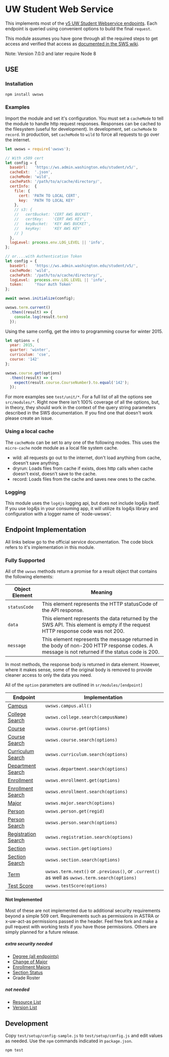 # UW Student Web Service

This implements most of the [v5 UW Student Webservice endpoints](https://wiki.cac.washington.edu/display/SWS/Student+Web+Service).  Each endpoint is queried using convenient options to build the final ``request``.

This module assumes you have gone through all the required steps to get access and verified that access as [documented in the SWS wiki](https://wiki.cac.washington.edu/display/SWS/Student+Web+Service).

Note: Version 7.0.0 and later require Node 8

## USE

### Installation

```bash
npm install uwsws
```

### Examples

Import the module and set it's configuration.  You must set a ``cacheMode`` to tell the module to handle http request responses. Responses can be cached to the filesystem (useful for development). In development, set ``cacheMode`` to ``record``.  In production, set ``cacheMode`` to ``wild`` to force all requests to go over the internet.

```JavaScript
let uwsws = require('uwsws');

// With x509 cert
let config = {
  baseUrl:   'https://ws.admin.washington.edu/student/v5/',
  cacheExt:  '.json',
  cacheMode: 'wild',
  cachePath: '/path/to/a/cache/directory/',
  certInfo:  {
    file: {
      cert: 'PATH TO LOCAL CERT',
      key:  'PATH TO LOCAL KEY'
    },
    // s3: {
    //   certBucket: 'CERT AWS BUCKET',
    //   certKey:    'CERT AWS KEY',
    //   keyBucket:  'KEY AWS BUCKET',
    //   keyKey:     'KEY AWS KEY'
    // }
  },
  logLevel: process.env.LOG_LEVEL || 'info',
};

// or....with Authentication Token
let config = {
  baseUrl:   'https://ws.admin.washington.edu/student/v5/',
  cacheMode: 'wild',
  cachePath: '/path/to/a/cache/directory/',
  logLevel:  process.env.LOG_LEVEL || 'info',
  token:     'Your Auth Token'
};

await uwsws.initialize(config);

uwsws.term.current()
  .then((result) => {
    console.log(result.term)
  });
```

Using the same config, get the intro to programming course for winter 2015.

```JavaScript
let options = {
  year: 2015,
  quarter: 'winter',
  curriculum: 'cse',
  course: '142'
};

uwsws.course.get(options)
  .then((result) => {
    expect(result.course.CourseNumber).to.equal('142');
  });
```

For more examples see ``test/unit/*``.  For a full list of all the options see ``src/modules/*``.  Right now there isn't 100% coverage of all the options, but, in theory, they should work in the context of the query string parameters described in the SWS documentation.  If you find one that doesn't work please create an issue.

### Using a local cache

The ``cacheMode`` can be set to any one of the following modes.  This uses the ``micro-cache`` node module as a local file system cache.

- wild: all requests go out to the internet, don't load anything from cache, doesn't save anything.
- dryrun: Loads files from cache if exists, does http calls when cache doesn't exist, doesn't save to the cache.
- record: Loads files from the cache and saves new ones to the cache.

### Logging

This module uses the `log4js` logging api, but does not include log4js itself. If you use log4js in your consuming app, it will utilize its log4js library and configuration with a logger name of `node-uwsws'.

## Endpoint Implementation

All links below go to the official service documentation.  The code block refers to it's implementation in this module.

### Fully Supported

All of the ``uwsws`` methods return a promise for a result object that contains the following elements:

Object Element | Meaning
---------- | ---------------
``statusCode`` | This element represents the HTTP statusCode of the API response.
``data`` | This element represents the data returned by the SWS API. This element is empty if the request HTTP response code was not 200.
``message`` | This element represents the message returned in the body of non-200 HTTP response codes. A message is not returned if the status code is 200.

In most methods, the response body is returned in data element. However, where it makes sense, some of the original body is removed to provide cleaner access to only the data you need.

All of the ``option`` parameters are outlined in ``sr/modules/[endpoint]``

Endpoint  | Implementation
------------- | -------------
[Campus](https://wiki.cac.washington.edu/display/SWS/Campus+Search+Resource+V5)  | ``uwsws.campus.all()``
[College Search](https://wiki.cac.washington.edu/display/SWS/College+Search+Resource+V5)  | ``uwsws.college.search(campusName)``
[Course](https://wiki.cac.washington.edu/display/SWS/Course+Resource+v5) | ``uwsws.course.get(options)``
[Course Search](https://wiki.cac.washington.edu/display/SWS/Course+Search+Resource+V5) | ``uwsws.course.search(options)``
[Curriculum Search](https://wiki.cac.washington.edu/display/SWS/Curriculum+Search+Resource+V5) | ``uwsws.curriculum.search(options)``
[Department Search](https://wiki.cac.washington.edu/display/SWS/Department+Search+Resource+V5) | ``uwsws.department.search(options)``
[Enrollment](https://wiki.cac.washington.edu/display/SWS/Enrollment+Resource+V5) | ``uwsws.enrollment.get(options)``
[Enrollment Search](https://wiki.cac.washington.edu/display/SWS/Enrollment+Search+Resource+V5) | ``uwsws.enrollment.search(options)``
[Major](https://wiki.cac.washington.edu/display/SWS/Major+Students+Resource+v5) | ``uwsws.major.search(options)``
[Person](https://wiki.cac.washington.edu/display/SWS/Person+Resource+V5) | ``uwsws.person.get(regid)``
[Person Search](https://wiki.cac.washington.edu/display/SWS/Person+Search+Resource+V5) | ``uwsws.person.search(options)``
[Registration Search](https://wiki.cac.washington.edu/display/SWS/Registration+Search+Resource+v5) | ``uwsws.registration.search(options)``
[Section](https://wiki.cac.washington.edu/display/SWS/Section+Resource+V5) | ``uwsws.section.get(options)``
[Section Search](https://wiki.cac.washington.edu/display/SWS/Section+Search+Resource+v5) | ``uwsws.section.search(options)``
[Term](https://wiki.cac.washington.edu/display/SWS/Term+Resource+V5) |  ``uwsws.term.next()`` or ``.previous()``, or ``.current()`` as well as ``uwsws.term.search(options)``
[Test Score](https://wiki.cac.washington.edu/display/SWS/Test+Score+Resource+V5) | ``uwsws.testScore(options)``

#### Not Implemented

Most of these are not implemented due to additional security requirements beyond a simple 509 cert.  Requirements such as permissions in ASTRA or x-uw-act-as permissions passed in the header.  Feel free fork and make a pull request with working tests if you have those permissions.  Others are simply planned for a future release.

##### extra security needed

- [Degree (all endpoints)](https://wiki.cac.washington.edu/display/SWS/Degree+Audit+Search+V5)
- [Change of Major](https://wiki.cac.washington.edu/display/SWS/Change+of+Major+Resource)
- [Enrollment Majors](https://wiki.cac.washington.edu/display/SWS/Enrollment+Majors)
- [Section Status](https://wiki.cac.washington.edu/display/SWS/Section+Status+Resource+V5)
- Grade Roster

##### not needed

- [Resource List](https://wiki.cac.washington.edu/display/SWS/Resource+List+V5)
- [Version List](https://wiki.cac.washington.edu/display/SWS/Version+List+Resource+v5)

## Development

Copy ``test/setup/config-sample.js`` to ``test/setup/config.js`` and edit values as needed. Use the ``npm`` commands indicated in ``package.json``.

```bash
npm test
```
